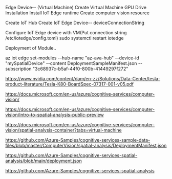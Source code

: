 Edge Device-- (Virtual Machine)
    Create Virtual Machine GPU
    Drive Installation
    Install IoT Edge runtime
Create computer vision resource


Create IoT Hub
Create IoT Edge Device-- deviceConnectionString

Configure IoT Edge device with VM(Put connection string /etc/iotedge/config.toml)
sudo systemctl restart iotedge

Deployment of Module..


az iot edge set-modules --hub-name "az-ava-hub" --device-id "mySpatialDevice" --content DeploymentSampleManifest.json --subscription "3c68937c-b5af-44f0-800b-41449297f272"


https://www.nvidia.com/content/dam/en-zz/Solutions/Data-Center/tesla-product-literature/Tesla-K80-BoardSpec-07317-001-v05.pdf

https://docs.microsoft.com/en-us/azure/cognitive-services/computer-vision/

https://docs.microsoft.com/en-us/azure/cognitive-services/computer-vision/intro-to-spatial-analysis-public-preview

https://docs.microsoft.com/en-us/azure/cognitive-services/computer-vision/spatial-analysis-container?tabs=virtual-machine

https://github.com/Azure-Samples/cognitive-services-sample-data-files/blob/master/ComputerVision/spatial-analysis/DeploymentManifest.json

https://github.com/Azure-Samples/cognitive-services-spatial-analysis/blob/main/deployment.json

https://github.com/Azure-Samples/cognitive-services-spatial-analysis